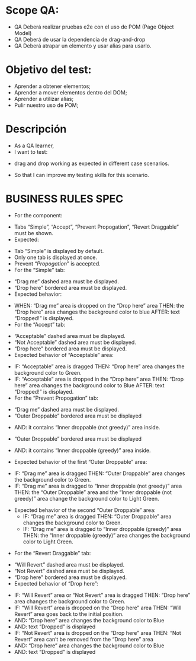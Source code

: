 # Scope QA:

 - QA Deberá realizar pruebas e2e con el uso de POM (Page Object Model)
 - QA Deberá de usar la dependencia de drag-and-drop 
 - QA Deberá atrapar un elemento y usar alias para usarlo.

# Objetivo del test:

 - Aprender a obtener elementos;
 - Aprender a mover elementos dentro del DOM;
 - Aprender a utilizar alias;
 - Pulir nuestro uso de POM;

# Descripción

 * As a QA learner,
 * I want to test:
  - drag and drop working as expected in different case scenarios.
 * So that I can improve my testing skills for this scenario.

# BUSINESS RULES SPEC

* For the component: 
 - Tabs “Simple”, “Accept”, “Prevent Propogation”, “Revert Draggable” must be shown.
 - Expected: 
  * Tab “Simple” is displayed by default.
  * Only one tab is displayed at once.
  * Prevent “*Propogation*” is accepted. 
* For the “Simple” tab:
 - “Drag me” dashed area must be displayed.
 - “Drop here” bordered area must be displayed.
 - Expected behavior: 
  * WHEN: “Drag me” area is dropped on the “Drop here” area
	THEN: the “Drop here” area changes the background color to blue
	AFTER: text “Dropped!” is displayed.
* For the “Accept” tab:
 - “Acceptable” dashed area must be displayed.
 - “Not Acceptable” dashed area must be displayed.
 - “Drop here” bordered area must be displayed.
 - Expected behavior of “Acceptable” area: 
  * IF: “Acceptable” area is dragged
	THEN: “Drop here” area changes the background color to Green.
  * IF: “Acceptable” area is dropped in the “Drop here” area
	THEN: “Drop here” area changes the background color to Blue
	AFTER: text “Dropped!” is displayed. 
* For the “Prevent Propogation” tab:
 - “Drag me” dashed area must be displayed.
 - “Outer Droppable” bordered area must be displayed
  * AND: it contains “Inner droppable (not greedy)” area inside.
 - “Outer Droppable” bordered area must be displayed
  * AND: it contains “Inner droppable (greedy)” area inside.
 - Expected behavior of the first “Outer Droppable” area: 
  * IF: “Drag me” area is dragged
	THEN: “Outer Droppable” area changes the background color to Green.
  * IF: “Drag me” area is dragged to “Inner droppable (not greedy)” area
	THEN: the “Outer Droppable” area and the “Inner droppable (not greedy)” area change the background color to Light Green.
 - Expected behavior of the second “Outer Droppable” area: 
   * IF: “Drag me” area is dragged
	THEN: “Outer Droppable” area changes the background color to Green.
   * IF: “Drag me” area is dragged to “Inner droppable (greedy)” area
	THEN: the “Inner droppable (greedy)” area changes the background color to Light Green.
* For the “Revert Draggable” tab: 
 - “Will Revert” dashed area must be displayed.
 - “Not Revert” dashed area must be displayed.
 - “Drop here” bordered area must be displayed.
 - Expected behavior of “Drop here”:
  * IF: “Will Revert” area or “Not Revert” area is dragged
   THEN: “Drop here” area changes the background color to Green.
  * IF: “Will Revert” area is dropped on the “Drop here” area
	THEN: “Will Revert” area goes back to the initial position. 
   * AND: “Drop here” area changes the background color to Blue
   * AND: text “Dropped” is displayed
  * IF: “Not Revert” area is dropped on the “Drop here” area
    THEN: “Not Revert” area can’t be removed from the “Drop here” area
   * AND: “Drop here” area changes the background color to Blue
   * AND: text “Dropped” is displayed